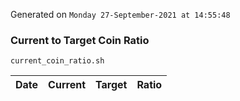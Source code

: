 Generated on `Monday 27-September-2021 at 14:55:48`

### Current to Target Coin Ratio
`current_coin_ratio.sh`

Date|Current|Target|Ratio
---|---|---|---
